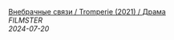 <!--2024-07-20 11:28:30-->
<div class="yb">
  <a class="nodecor" href="/posts.html?filmy/vnebrachnye_svyazi_tromperie_2021_drama">
    <img class="preview" data-videoid="9cgmpZmfL7Q" src="https://i2.ytimg.com/vi/9cgmpZmfL7Q/hqdefault.jpg" align="middle" alt="">
  </a>
  <div class="inlbl text">
    <a class="nodecor" href="/posts.html?filmy/vnebrachnye_svyazi_tromperie_2021_drama">Внебрачные связи / Tromperie (2021) / Драма</a><br>
    <i class="smaller2">FILMSTER</i><br>
    <i class="smaller3">2024-07-20</i>
  </div>
</div>
